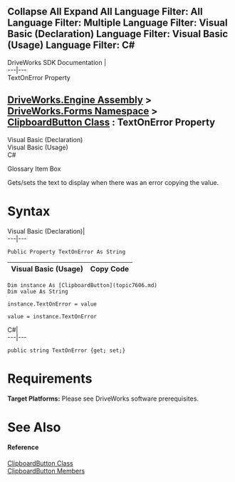        

 Collapse All Expand All  Language Filter: All  Language Filter: Multiple  Language Filter: Visual Basic (Declaration) Language Filter: Visual Basic (Usage) Language Filter: C#  
---  
DriveWorks SDK Documentation  |   
---|---  
TextOnError Property   
  
[DriveWorks.Engine Assembly](topic2156.md) > [DriveWorks.Forms Namespace](topic7266.md) > [ClipboardButton Class](topic7606.md) : TextOnError Property  
---  
  
Visual Basic (Declaration)    
Visual Basic (Usage)    
C# 

Glossary Item Box

Gets/sets the text to display when there was an error copying the value. 

# Syntax

Visual Basic (Declaration)|   
---|---  
      
    
    Public Property TextOnError As String  
  
Visual Basic (Usage)| Copy Code  
---|---  
      
    
    Dim instance As [ClipboardButton](topic7606.md)
    Dim value As String
     
    instance.TextOnError = value
     
    value = instance.TextOnError  
  
C#|   
---|---  
      
    
    public string TextOnError {get; set;}  
  
# Requirements

**Target Platforms:** Please see DriveWorks software prerequisites.

# See Also

#### Reference

[ClipboardButton Class](topic7606.md)   
[ClipboardButton Members](topic7607.md)


